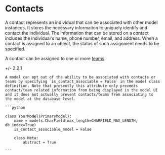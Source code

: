 # Contacts

A contact represents an individual that can be associated with other model instances. It stores the necessary information to uniquely identify and contact the individual. The information that can be stored on a contact includes the individual's name, phone number, email, and address. When a contact is assigned to an object, the status of such assignment needs to be specified.

A contact can be assigned to one or more [teams](team.md)

+/- 2.2.1

    A model can opt out of the ability to be associated with contacts or teams by specifying `is_contact_associable = False` in the model class definition. Note that presently this attribute only prevents contact/team related information from being displayed in the model UI and it does not actually prevent contacts/teams from associating to the model at the database level.

    ```python

    class YourModel(PrimaryModel):
        name = models.CharField(max_length=CHARFIELD_MAX_LENGTH, db_index=True)
        is_contact_associable_model = False

        class Meta:
            abstract = True

    ```
